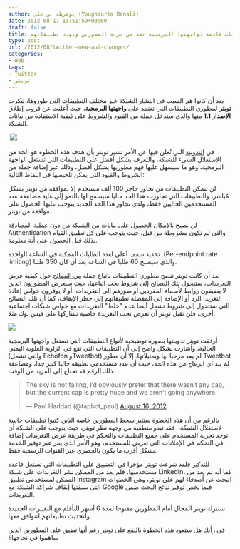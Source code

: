```yaml
---
author: يوغرطة بن علي (Youghourta Benali)
date: 2012-08-17 13:51:59+00:00
draft: false
title: تويتر تعلن عن تحديثات قادمة لواجهتها البرمجية تحد من حرية المطورين وتهدد تطبيقاتهم
type: post
url: /2012/08/twitter-new-api-changes/
categories:
- Web
tags:
- Twitter
- تويتر
---
```


بعد أن كانوا هم السبب في انتشار الشبكة عبر مختلف التطبيقات التي طوروها، تنكرت **تويتر** لمطوري التطبيقات التي تعتمد على **واجهتها البرمجية**، حيث أعلنت عن قروب إطلاق **الإصدار 1.1** منها والذي ستدخل جملة من القيود والشروط على كيفية الاستفادة من بيانات الشبكة.


 [![](http://www.it-scoop.com/wp-content/uploads/2012/08/twitter-api.png)
](http://www.it-scoop.com/wp-content/uploads/2012/08/twitter-api.png)


في [التدوينة](https://dev.twitter.com/blog/changes-coming-to-twitter-api) التي تُعلن فيها عن الأمر تشير تويتر بأن هدف هذه الخطوة هو الحد من الاستغلال السيء للشبكة، والتعرف بشكل أفضل على التطبيقات التي تستغل الواجهة البرمجية، وهو ما سيسهل عليها فهم مطوريها بشكل أفضل، وذلك عبر إضافة جملة من الشروط والقيود التي يمكن تلخيصها في النقاط التالية:

لن تتمكن التطبيقات من تجاوز حاجز 100 ألف مستخدم إلا بموافقة من تويتر بشكل مُباشر، والتطبيقات التي تجاوزت هذا الحد حاليا سيسمح لها بالنمو إلى غاية مضاعفة عدد المستخدمين الحاليين فقط، ولدى تجاوز هذا الحد الجديد يتوجب عليها الحصول على موافقة من تويتر.

لن يصبح بالإمكان الحصول على بيانات من الشبكة من دون عملية المصادقة Authentication والتي لم تكون مشروطة من قبل، حيث يتوجب على كل تطبيق القيام بذلك قبل الحصول على أية معلومة.

تحديد سقف أعلى لعدد الطلبات الممكنة في الساعة الواحدة  (Per-endpoint rate limiting) والذي سيصبح 60 طلبا في الساعة بعد أن كان 350 طلبا.

بعد أن كانت تويتر تنصح مطوري التطبيقات باتباع جملة [من النصائح](https://dev.twitter.com/terms/display-guidelines) حول كيفية عرض التغريدات، ستتحول تلك النصائح إلى شروط يجب اتباعها، حيث سيعرض المطورون الذين لا يضيفون روابط لأسماء المغردين أو صورهم إلى التغريدات، أو لا يوفرون خواص إعادة التغريد، الرد أو الإضافة إلى المفضلة تطبيقاتهم إلى خطر الإيقاف، كما أن تلك النصائح التي ستتحول إلى شروط تشمل أيضا عدم "خلط" التغريدات مع خواص شبكات اجتماعية أخرى، فلن تقبل تويتر أن تعرض تحت التغريدة خاصية تشاركها على فيس بوك مثلا.

[![](http://www.it-scoop.com/wp-content/uploads/2012/08/twitter-dev-chart.png)
](http://www.it-scoop.com/wp-content/uploads/2012/08/twitter-dev-chart.png)

أرفقت تويتر تدوينتها بصورة توضيحية لأنواع التطبيقات التي تستغل واجهتها البرمجية الحالية، وأشارت بشكل واضح إلى أن التطبيقات التي تقع في الزاوية العلوية اليمنى (والتي تشمل Echofon وTweetbot) لم يعد مرحبا بها وبمثيلاتها. إلا أن مطور Tweetbot لم يبد أي انزعاج من هذه الحد، حيث أن عدد مستخدمي تطبيقه حاليا كبير جدا، ومضاعفة ذلك الرقم قد تحتاج إلى المزيد من الوقت.


<blockquote>The sky is not falling, I’d obviously prefer that there wasn’t any cap, but the current cap is pretty huge and we aren’t going anywhere.

— Paul Haddad (@tapbot_paul) [August 16, 2012](https://twitter.com/tapbot_paul/status/236238901340147712)</blockquote>




بالرغم من أن هذه الخطوة ستثير سخط المطورين خاصة الذين كتبوا تطبيقات جانبية لاستغلال الشبكة،  فقد تبدو منطقية من وجهة نظر تويتر، حيث يتوجب على الشبكة أن توحد تجربة المستخدم على جميع التطبيقات والتحكم في طريقة عرض التغريدات إضافة في التحكم في الإعلانات التي تعرض للمستخدم، وهو الأمر الذي يمر عبر توفير الخدمة بشكل أقرب ما يكون بالحصري عبر القنوات الرسمية فقط.

للتذكير فلقد شرعت تويتر مؤخرا في التضييق على التطبيقات التي تستغل قاعدة مستخدميها، فلم يعد من الممكن نشر التغريدات على شبكة LinkedIn، كما أنه لم يعد من الممكن لمستخدمي تطبيق Instagram البحث عن أصدقاء لهم على تويتر، وهي الخطوات التي سبقتها إيقاف شراكة الشبكة مع Google فيما يخص توفير نتائج البحث ضمن التغريدات.

ستترك تويتر المجال أمام المطورين مفتوحا لمدة 6 أشهر للتأقلم مع التغييرات الجديدة ولتحديث تطبيقاتهم لتتوافق معها.

في رأيك هل ستعود هذه الخطوة بالنفع على تويتر رغم أنها تضيق على المطورين الذين ساهموا في نجاحها؟
